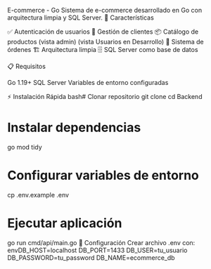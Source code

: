 E-commerce - Go
Sistema de e-commerce desarrollado en Go con arquitectura limpia y SQL Server.
🚀 Características

✅ Autenticación de usuarios
👥 Gestión de clientes
📦 Catálogo de productos (vista admin) (vista Usuarios en Desarrollo)
🛒 Sistema de órdenes
🏗️ Arquitectura limpia 
🗄️ SQL Server como base de datos

📋 Requisitos

Go 1.19+
SQL Server
Variables de entorno configuradas

⚡ Instalación Rápida
bash# Clonar repositorio
git clone <tu-repo>
cd Backend

# Instalar dependencias
go mod tidy

# Configurar variables de entorno
cp .env.example .env

# Ejecutar aplicación
go run cmd/api/main.go
🔧 Configuración
Crear archivo .env con:
envDB_HOST=localhost
DB_PORT=1433
DB_USER=tu_usuario
DB_PASSWORD=tu_password
DB_NAME=ecommerce_db
